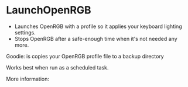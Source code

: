 # LaunchOpenRGB

- Launches OpenRGB with a profile so it applies your keyboard lighting settings.
- Stops OpenRGB after a safe-enough time when it's not needed any more.

Goodie: is copies your OpenRGB profile file to a backup directory

Works best when run as a scheduled task.

More information: 
